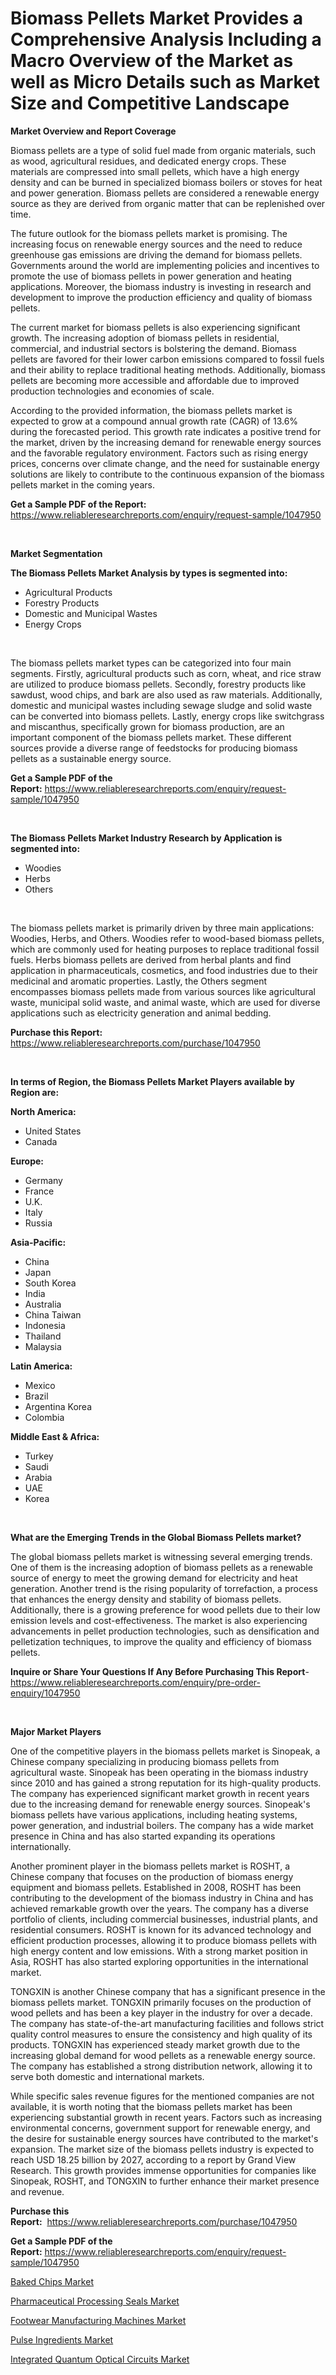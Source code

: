 <p><h1>Biomass Pellets Market Provides a Comprehensive Analysis Including a Macro Overview of the Market as well as Micro Details such as Market Size and Competitive Landscape</h1></p><p><strong>Market Overview and Report Coverage</strong></p>
<p><p>Biomass pellets are a type of solid fuel made from organic materials, such as wood, agricultural residues, and dedicated energy crops. These materials are compressed into small pellets, which have a high energy density and can be burned in specialized biomass boilers or stoves for heat and power generation. Biomass pellets are considered a renewable energy source as they are derived from organic matter that can be replenished over time.</p><p>The future outlook for the biomass pellets market is promising. The increasing focus on renewable energy sources and the need to reduce greenhouse gas emissions are driving the demand for biomass pellets. Governments around the world are implementing policies and incentives to promote the use of biomass pellets in power generation and heating applications. Moreover, the biomass industry is investing in research and development to improve the production efficiency and quality of biomass pellets.</p><p>The current market for biomass pellets is also experiencing significant growth. The increasing adoption of biomass pellets in residential, commercial, and industrial sectors is bolstering the demand. Biomass pellets are favored for their lower carbon emissions compared to fossil fuels and their ability to replace traditional heating methods. Additionally, biomass pellets are becoming more accessible and affordable due to improved production technologies and economies of scale.</p><p>According to the provided information, the biomass pellets market is expected to grow at a compound annual growth rate (CAGR) of 13.6% during the forecasted period. This growth rate indicates a positive trend for the market, driven by the increasing demand for renewable energy sources and the favorable regulatory environment. Factors such as rising energy prices, concerns over climate change, and the need for sustainable energy solutions are likely to contribute to the continuous expansion of the biomass pellets market in the coming years.</p></p>
<p><strong>Get a Sample PDF of the Report:</strong> <a href="https://www.reliableresearchreports.com/enquiry/request-sample/1047950">https://www.reliableresearchreports.com/enquiry/request-sample/1047950</a></p>
<p>&nbsp;</p>
<p><strong>Market Segmentation</strong></p>
<p><strong>The Biomass Pellets Market Analysis by types is segmented into:</strong></p>
<p><ul><li>Agricultural Products</li><li>Forestry Products</li><li>Domestic and Municipal Wastes</li><li>Energy Crops</li></ul></p>
<p>&nbsp;</p>
<p><p>The biomass pellets market types can be categorized into four main segments. Firstly, agricultural products such as corn, wheat, and rice straw are utilized to produce biomass pellets. Secondly, forestry products like sawdust, wood chips, and bark are also used as raw materials. Additionally, domestic and municipal wastes including sewage sludge and solid waste can be converted into biomass pellets. Lastly, energy crops like switchgrass and miscanthus, specifically grown for biomass production, are an important component of the biomass pellets market. These different sources provide a diverse range of feedstocks for producing biomass pellets as a sustainable energy source.</p></p>
<p><strong>Get a Sample PDF of the Report:</strong>&nbsp;<a href="https://www.reliableresearchreports.com/enquiry/request-sample/1047950">https://www.reliableresearchreports.com/enquiry/request-sample/1047950</a></p>
<p>&nbsp;</p>
<p><strong>The Biomass Pellets Market Industry Research by Application is segmented into:</strong></p>
<p><ul><li>Woodies</li><li>Herbs</li><li>Others</li></ul></p>
<p>&nbsp;</p>
<p><p>The biomass pellets market is primarily driven by three main applications: Woodies, Herbs, and Others. Woodies refer to wood-based biomass pellets, which are commonly used for heating purposes to replace traditional fossil fuels. Herbs biomass pellets are derived from herbal plants and find application in pharmaceuticals, cosmetics, and food industries due to their medicinal and aromatic properties. Lastly, the Others segment encompasses biomass pellets made from various sources like agricultural waste, municipal solid waste, and animal waste, which are used for diverse applications such as electricity generation and animal bedding.</p></p>
<p><strong>Purchase this Report:</strong>&nbsp; <a href="https://www.reliableresearchreports.com/purchase/1047950">https://www.reliableresearchreports.com/purchase/1047950</a></p>
<p>&nbsp;</p>
<p><strong>In terms of Region, the Biomass Pellets Market Players available by Region are:</strong></p>
<p>
    <p> <strong> North America: </strong>
        <ul>
            <li>United States</li>
            <li>Canada</li>
        </ul>
        </p> 
    <p> <strong> Europe: </strong>
        <ul>
            <li>Germany</li>
            <li>France</li>
            <li>U.K.</li>
            <li>Italy</li>
            <li>Russia</li>
        </ul>
        </p> 
    <p> <strong> Asia-Pacific: </strong>
        <ul>
            <li>China</li>
            <li>Japan</li>
            <li>South Korea</li>
            <li>India</li>
            <li>Australia</li>
            <li>China Taiwan</li>
            <li>Indonesia</li>
            <li>Thailand</li>
            <li>Malaysia</li>
        </ul>
        </p> 
    <p> <strong> Latin America: </strong>
        <ul>
            <li>Mexico</li>
            <li>Brazil</li>
            <li>Argentina Korea</li>
            <li>Colombia</li>
        </ul>
        </p> 
    <p> <strong> Middle East & Africa: </strong>
        <ul>
            <li>Turkey</li>
            <li>Saudi</li>
            <li>Arabia</li>
            <li>UAE</li>
            <li>Korea</li>
        </ul>
    </p>
    </p>
<p>&nbsp;</p>
<p><strong>What are the Emerging Trends in the Global Biomass Pellets market?</strong></p>
<p><p>The global biomass pellets market is witnessing several emerging trends. One of them is the increasing adoption of biomass pellets as a renewable source of energy to meet the growing demand for electricity and heat generation. Another trend is the rising popularity of torrefaction, a process that enhances the energy density and stability of biomass pellets. Additionally, there is a growing preference for wood pellets due to their low emission levels and cost-effectiveness. The market is also experiencing advancements in pellet production technologies, such as densification and pelletization techniques, to improve the quality and efficiency of biomass pellets.</p></p>
<p><strong>Inquire or Share Your Questions If Any Before Purchasing This Report</strong>- <a href="https://www.reliableresearchreports.com/enquiry/pre-order-enquiry/1047950">https://www.reliableresearchreports.com/enquiry/pre-order-enquiry/1047950</a></p>
<p>&nbsp;</p>
<p><strong>Major Market Players</strong></p>
<p><p>One of the competitive players in the biomass pellets market is Sinopeak, a Chinese company specializing in producing biomass pellets from agricultural waste. Sinopeak has been operating in the biomass industry since 2010 and has gained a strong reputation for its high-quality products. The company has experienced significant market growth in recent years due to the increasing demand for renewable energy sources. Sinopeak's biomass pellets have various applications, including heating systems, power generation, and industrial boilers. The company has a wide market presence in China and has also started expanding its operations internationally.</p><p>Another prominent player in the biomass pellets market is ROSHT, a Chinese company that focuses on the production of biomass energy equipment and biomass pellets. Established in 2008, ROSHT has been contributing to the development of the biomass industry in China and has achieved remarkable growth over the years. The company has a diverse portfolio of clients, including commercial businesses, industrial plants, and residential consumers. ROSHT is known for its advanced technology and efficient production processes, allowing it to produce biomass pellets with high energy content and low emissions. With a strong market position in Asia, ROSHT has also started exploring opportunities in the international market.</p><p>TONGXIN is another Chinese company that has a significant presence in the biomass pellets market. TONGXIN primarily focuses on the production of wood pellets and has been a key player in the industry for over a decade. The company has state-of-the-art manufacturing facilities and follows strict quality control measures to ensure the consistency and high quality of its products. TONGXIN has experienced steady market growth due to the increasing global demand for wood pellets as a renewable energy source. The company has established a strong distribution network, allowing it to serve both domestic and international markets.</p><p>While specific sales revenue figures for the mentioned companies are not available, it is worth noting that the biomass pellets market has been experiencing substantial growth in recent years. Factors such as increasing environmental concerns, government support for renewable energy, and the desire for sustainable energy sources have contributed to the market's expansion. The market size of the biomass pellets industry is expected to reach USD 18.25 billion by 2027, according to a report by Grand View Research. This growth provides immense opportunities for companies like Sinopeak, ROSHT, and TONGXIN to further enhance their market presence and revenue.</p></p>
<p><strong>Purchase this Report:</strong>&nbsp;&nbsp;<a href="https://www.reliableresearchreports.com/purchase/1047950">https://www.reliableresearchreports.com/purchase/1047950</a></p>
<p></p>
<p><strong>Get a Sample PDF of the Report:</strong>&nbsp;<a href="https://www.reliableresearchreports.com/enquiry/request-sample/1047950">https://www.reliableresearchreports.com/enquiry/request-sample/1047950</a></p>
<p><p><a href="https://medium.com/@shiv151299/baked-chips-market-research-report-its-history-and-forecast-2023-to-2030-bcc3a290e5b9">Baked Chips Market</a></p><p><a href="https://medium.com/@ardithlynch1906/pharmaceutical-processing-seals-market-competitive-analysis-market-trends-and-forecast-to-2030-cd1dbc07d50a">Pharmaceutical Processing Seals Market</a></p><p><a href="https://medium.com/@clayreinger/decoding-footwear-manufacturing-machines-market-metrics-market-share-trends-and-growth-patterns-b72c6da77e4c">Footwear Manufacturing Machines Market</a></p><p><a href="https://medium.com/@primeyash92/pulse-ingredients-market-exploring-market-share-market-trends-and-future-growth-4efaa825041a">Pulse Ingredients Market</a></p><p><a href="https://medium.com/@cameronhuel/integrated-quantum-optical-circuits-market-analysis-its-cagr-market-segmentation-and-global-3998811238f4">Integrated Quantum Optical Circuits Market</a></p></p>